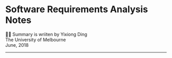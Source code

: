 # Software Requirements Analysis Notes

Summary is wriiten by Yixiong Ding  
The University of Melbourne  
June, 2018   
_ _ _
